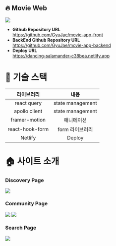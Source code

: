 ## 🔥 Movie Web

<img src="https://user-images.githubusercontent.com/58322754/179185091-e1451c0e-f2ff-4a4a-81af-81497d5e7e09.png" />

- **Github Repository URL** <br/> https://github.com/GyuJae/movie-app-front
- **BackEnd Github Repository URL** <br/> https://github.com/GyuJae/movie-app-backend
- **Deploy URL** <br/> https://dancing-salamander-c38bea.netlify.app

# 🔨 기술 스택

|라이브러리|내용|
|:---:|:---:|
| react query | state management | 
| apollo client | state management | 
| framer-motion | 애니메이션  |
| react-hook-form | form 라이브러리  |
| Netlify | Deploy |

# 🏠 사이트 소개

### Discovery Page
<img src="https://user-images.githubusercontent.com/58322754/179187411-c4b8f64c-aa21-4c18-b6db-cf6e7244e27e.png" />

### Community Page
<img src="https://user-images.githubusercontent.com/58322754/179187791-0d240208-a2dc-456a-b19a-15d871a7a3dc.png" />
<img src="https://user-images.githubusercontent.com/58322754/179188033-e5383b10-4b0e-4937-8ccd-60a5b52a12a6.png" />

### Search Page
<img src="https://user-images.githubusercontent.com/58322754/179188350-b40ad6a4-0eae-493a-b5f2-1184df6a2038.png" />

